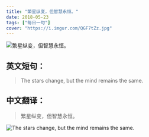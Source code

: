 ```yaml
---
title: "繁星纵变，但智慧永恒。"
date: 2018-05-23
tags: ["每日一句"]
cover: "https://i.imgur.com/QGF7tZz.jpg"
---
```


![繁星纵变，但智慧永恒。](https://i.imgur.com/ukOnwHG.jpg)

## 英文短句：
> The stars change, but the mind remains the same.

<!--more-->

## 中文翻译：
> 繁星纵变，但智慧永恒。

![The stars change, but the mind remains the same.](https://i.imgur.com/gMSlOJJ.jpg)

